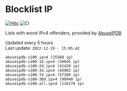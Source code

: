 # Blocklist IP

[![Hits](https://hits.seeyoufarm.com/api/count/incr/badge.svg?url=https%3A%2F%2Fgithub.com%2Fborestad%2Fblocklist-ip%2F&count_bg=%2379C83D&title_bg=%23555555&icon=&icon_color=%23E7E7E7&title=hits&edge_flat=false)](https://hits.seeyoufarm.com)  ![CI](https://img.shields.io/github/workflow/status/borestad/blocklist-ip/CI?style=flat-square)

Lists with worst IPv4 offenders, provided by [AbuseIPDB](https://www.abuseipdb.com/)

<!-- FOOTER-PLACEHOLDER -->
Updated every 5 hours<br>
Last update: `2022-12-19 - 15:05:42`
```
abuseipdb-s100.ipv4 (15568 ip)
abuseipdb-s100-1d.ipv4 (34645 ip)
abuseipdb-s100-2d.ipv4 (41428 ip)
abuseipdb-s100-3d.ipv4 (45903 ip)
abuseipdb-s100-7d.ipv4 (57260 ip)
abuseipdb-s100-30d.ipv4 (90940 ip)
abuseipdb-s100-all.ipv4 (116178 ip)
```
